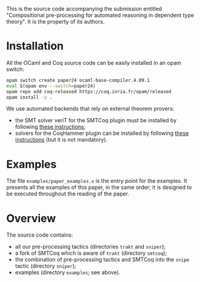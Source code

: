 This is the source code accompanying the submission entitled
"Compositional pre-processing for automated reasoning in dependent type
theory". It is the property of its authors.


# Installation
All the OCaml and Coq source code can be easily installed in an opam
switch:
```bash
opam switch create paper24 ocaml-base-compiler.4.09.1
eval $(opam env --switch=paper24)
opam repo add coq-released https://coq.inria.fr/opam/released
opam install -y .
```

We use automated backends that rely on external theorem provers:
- the SMT solver veriT for the SMTCoq plugin must be installed by
  following [these
  instructions](https://github.com/smtcoq/smtcoq/blob/coq-8.13/INSTALL.md#verit);
- solvers for the CoqHammer plugin can be installed by following [these
  instructions](https://coqhammer.github.io/#installation-of-first-order-provers)
  (but it is not mandatory).


# Examples
The file `examples/paper_examples.v` is the entry point for the
examples. It presents all the examples of this paper, in the same order;
it is designed to be executed throughout the reading of the paper.


# Overview
The source code contains:
- all our pre-processing tactics (directories `trakt` and `sniper`);
- a fork of SMTCoq which is aware of `trakt` (directory `smtcoq`);
- the combination of pre-processing tactics and SMTCoq into the `snipe`
  tactic (directory `sniper`);
- examples (directory `examples`; see above).
